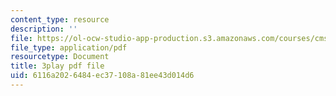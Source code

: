 ```yaml
---
content_type: resource
description: ''
file: https://ol-ocw-studio-app-production.s3.amazonaws.com/courses/cms-s63-playful-augmented-reality-audio-design-exploration-fall-2019/6116a2026484ec37108a81ee43d014d6_Q6i-gekn__8.pdf
file_type: application/pdf
resourcetype: Document
title: 3play pdf file
uid: 6116a202-6484-ec37-108a-81ee43d014d6
---
```

